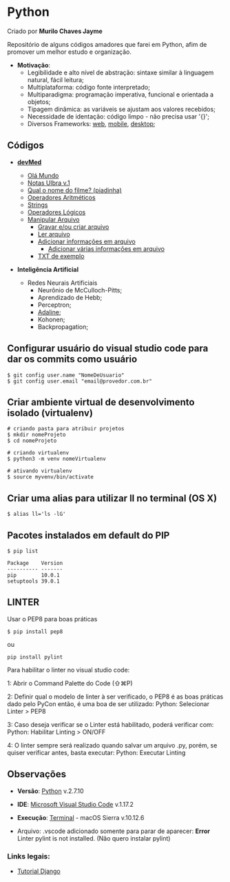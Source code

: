 # Python
Criado por **Murilo Chaves Jayme**

Repositório de alguns códigos amadores que farei em Python, afim de promover um melhor estudo e organização.

- **Motivação**:
    - Legibilidade e alto nível de abstração: sintaxe similar à linguagem natural, fácil leitura;
    - Multiplataforma: código fonte interpretado;
    - Multiparadigma: programação imperativa, funcional e orientada a objetos;
    - Tipagem dinâmica: as variáveis se ajustam aos valores recebidos;
    - Necessidade de identação: código limpo - não precisa usar '{}';
    - Diversos Frameworks: [web](https://www.djangoproject.com), [mobile](https://kivy.org/#home), [desktop](https://wiki.python.org/moin/TkInter);

## Códigos
- **[devMed](./devMed)**
    - [Olá Mundo](./devMed/olaMundo.py)
    - [Notas Ulbra v.1](./devMed/notasUlbrav1.py)
    - [Qual o nome do filme? (piadinha)](./devMed/nomeFilme.py)
    - [Operadores Aritméticos](./devMed/operadoresAritmeticos.py)
    - [Strings](./devMed/string.py)
    - [Operadores Lógicos](./devMed/operadoresLogicos.py)
    - [Manipular Arquivo](./devMed/Manipular%20Arquivo)
        - [Gravar e/ou criar arquivo](./devMed/Manipular%20Arquivo/gravarECriar.py)
        - [Ler arquivo](./devMed/Manipular%20Arquivo/ler.py)
        - [Adicionar informações em arquivo](./devMed/Manipular%20Arquivo/adicionar.py)
            - [Adicionar várias informações em arquivo](./devMed/Manipular%20Arquivo/adicionarVarios.py)
        - [TXT de exemplo](./devMed/Manipular%20Arquivo/teste.txt)

- **Inteligência Artificial**
    - Redes Neurais Artificiais
        - Neurônio de McCulloch-Pitts;
        - Aprendizado de Hebb;
        - Perceptron;
        - [Adaline](./Inteligência%20Artificial/Redes%20Neurais%20Artificiais/Adaline);
        - Kohonen;
        - Backpropagation;

## Configurar usuário do visual studio code para dar os commits como usuário
```
$ git config user.name "NomeDeUsuario"
$ git config user.email "email@provedor.com.br"
```

## Criar ambiente virtual de desenvolvimento isolado (virtualenv)
```
# criando pasta para atribuir projetos
$ mkdir nomeProjeto
$ cd nomeProjeto

# criando virtualenv
$ python3 -m venv nomeVirtualenv

# ativando virtualenv
$ source myvenv/bin/activate
```

## Criar uma alias para utilizar ll no terminal (OS X)
```
$ alias ll='ls -lG'
```

## Pacotes instalados em default do PIP
```
$ pip list
```

```
Package    Version
---------- -------
pip        10.0.1 
setuptools 39.0.1 
```

## LINTER

Usar o PEP8 para boas práticas

``` $ pip install pep8 ```

ou

``` pip install pylint ```

Para habilitar o linter no visual studio code:

1: Abrir o Command Palette do Code (⇧⌘P)

2: Definir qual o modelo de linter à ser verificado, o PEP8 é as boas práticas dado pelo PyCon então, é uma boa de ser utilizado: Python: Selecionar Linter > PEP8

3: Caso deseja verificar se o Linter está habilitado, poderá verificar com: Python: Habilitar Linting > ON/OFF

4: O linter sempre será realizado quando salvar um arquivo .py, porém, se quiser verificar antes, basta executar: Python: Executar Linting

## Observações
- **Versão**: [Python](https://www.python.org) v.2.7.10
- **IDE**: [Microsoft Visual Studio Code](https://code.visualstudio.com) v.1.17.2
- **Execução**: [Terminal](https://support.apple.com/pt-br/guide/terminal/welcome) - macOS Sierra v.10.12.6

- Arquivo: .vscode adicionado somente para parar de aparecer: **Error** Linter pylint is not installed. (Não quero instalar pylint)

### Links legais:

- [Tutorial Django](https://tutorial.djangogirls.org/pt/django_installation/)
